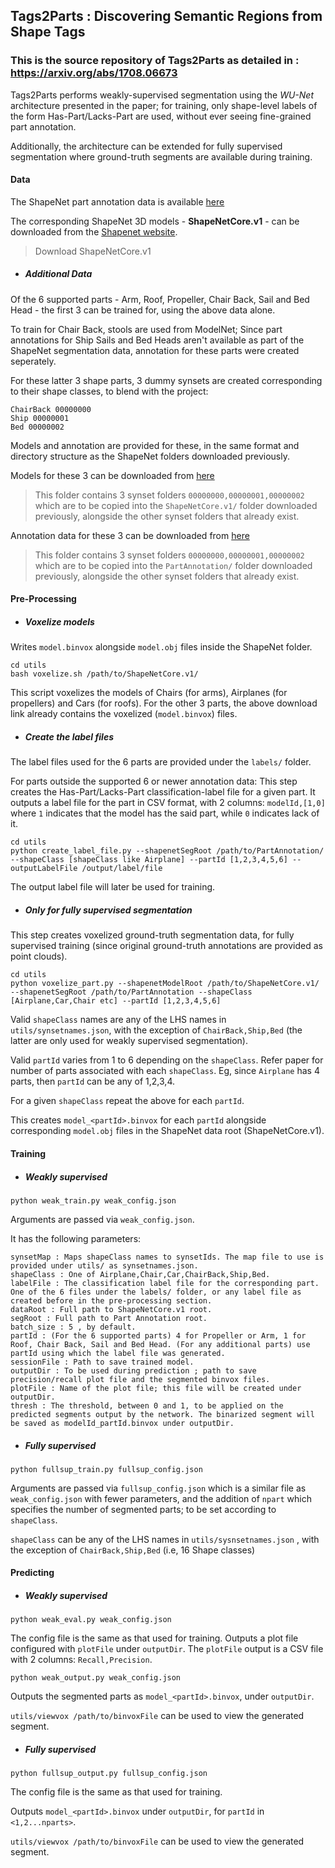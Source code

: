 ## Tags2Parts : Discovering Semantic Regions from Shape Tags
### This is the source repository of Tags2Parts as detailed in : https://arxiv.org/abs/1708.06673

Tags2Parts performs weakly-supervised segmentation using the *WU-Net* architecture presented in the paper; for training, only shape-level labels of the form Has-Part/Lacks-Part are used, without ever seeing fine-grained part annotation.

Additionally, the architecture can be extended for fully supervised segmentation where ground-truth segments are available during training.

#### Data
The ShapeNet part annotation data is available [here](https://shapenet.cs.stanford.edu/ericyi/shapenetcore_partanno_v0.zip)

The corresponding ShapeNet 3D models - **ShapeNetCore.v1** - can be downloaded from the [Shapenet website](https://www.shapenet.org/). 
>Download ShapeNetCore.v1

- ##### Additional Data
Of the 6 supported parts - Arm, Roof, Propeller, Chair Back, Sail and Bed Head - the first 3 can be trained for, using the above data alone.

To train for Chair Back, stools are used from ModelNet; Since part annotations for Ship Sails and Bed Heads aren't available as part of the ShapeNet segmentation data, annotation for these parts were created seperately. 

For these latter 3 shape parts,  3 dummy synsets are created corresponding to their shape classes, to blend with the project:

```
ChairBack 00000000
Ship 00000001
Bed 00000002
```

Models and annotation are provided for these, in the same format and directory structure as the ShapeNet folders downloaded previously.

Models for these 3 can be downloaded from [here](https://www.dropbox.com/sh/7bngjkv3ygo932g/AABrGisqFmqEY8qLfbhPiWm1a?dl=0)
>This folder contains 3 synset folders `00000000,00000001,00000002` which are to be copied into the `ShapeNetCore.v1/` folder downloaded previously, alongside the other synset folders that already exist.

Annotation data for these 3 can be downloaded from [here](https://www.dropbox.com/sh/oew0t0ndbfkxcxw/AABCFN8z6I9wAbszZy3v3hhDa?dl=0)
>This folder contains 3 synset folders `00000000,00000001,00000002` which are to be copied into the `PartAnnotation/` folder downloaded previously, alongside the other synset folders that already exist.

#### Pre-Processing
- ##### Voxelize models
Writes `model.binvox` alongside `model.obj` files inside the ShapeNet folder.

```
cd utils
bash voxelize.sh /path/to/ShapeNetCore.v1/
```

This script voxelizes the models of Chairs (for arms), Airplanes (for propellers) and Cars (for roofs). For the other 3 parts, the above download link already contains the voxelized (`model.binvox`) files.

- ##### Create the label files
The label files used for the 6 parts are provided under the `labels/` folder. 

For parts outside the supported 6 or newer annotation data:
This step creates the Has-Part/Lacks-Part classification-label file for a given part. It outputs a label file for the part in CSV format, with 2 columns: `modelId,[1,0]` where `1` indicates that the model has the said part, while `0` indicates lack of it.

```
cd utils
python create_label_file.py --shapenetSegRoot /path/to/PartAnnotation/ --shapeClass [shapeClass like Airplane] --partId [1,2,3,4,5,6] --outputLabelFile /output/label/file
```

The output label file will later be used for training.

- ##### Only for fully supervised segmentation
This step creates voxelized ground-truth segmentation data, for fully supervised training (since original ground-truth annotations are provided as point clouds).

```
cd utils
python voxelize_part.py --shapenetModelRoot /path/to/ShapeNetCore.v1/ --shapenetSegRoot /path/to/PartAnnotation --shapeClass [Airplane,Car,Chair etc] --partId [1,2,3,4,5,6]
```

Valid `shapeClass` names are any of the LHS names in `utils/synsetnames.json`, with the exception of `ChairBack,Ship,Bed` (the latter are only used for weakly supervised segmentation).

Valid `partId` varies from 1 to 6 depending on the `shapeClass`. Refer paper for number of parts associated with each `shapeClass`. Eg, since `Airplane` has 4 parts, then `partId` can be any of 1,2,3,4. 

For a given `shapeClass` repeat the above for each `partId`. 

This creates `model_<partId>.binvox` for each `partId` alongside corresponding `model.obj` files in the ShapeNet data root (ShapeNetCore.v1).

#### Training
- ##### Weakly supervised

`python weak_train.py weak_config.json`

Arguments are passed via `weak_config.json`.

It has the following parameters:

```
synsetMap : Maps shapeClass names to synsetIds. The map file to use is provided under utils/ as synsetnames.json.
shapeClass : One of Airplane,Chair,Car,ChairBack,Ship,Bed.
labelFile : The classification label file for the corresponding part. One of the 6 files under the labels/ folder, or any label file as created before in the pre-processing section.
dataRoot : Full path to ShapeNetCore.v1 root.
segRoot : Full path to Part Annotation root.
batch_size : 5 , by default.
partId : (For the 6 supported parts) 4 for Propeller or Arm, 1 for Roof, Chair Back, Sail and Bed Head. (For any additional parts) use partId using which the label file was generated.
sessionFile : Path to save trained model.
outputDir : To be used during prediction ; path to save precision/recall plot file and the segmented binvox files.
plotFile : Name of the plot file; this file will be created under outputDir.
thresh : The threshold, between 0 and 1, to be applied on the predicted segments output by the network. The binarized segment will be saved as modelId_partId.binvox under outputDir.
```

- ##### Fully supervised

`python fullsup_train.py fullsup_config.json`

Arguments are passed via `fullsup_config.json` which is a similar file as `weak_config.json` with fewer parameters, and the addition of `npart` which specifies the number of segmented parts; to be set according to `shapeClass`. 

`shapeClass` can be any of the LHS names in `utils/sysnsetnames.json` , with the exception of `ChairBack,Ship,Bed` (i.e, 16 Shape classes)

#### Predicting
- ##### Weakly supervised

`python weak_eval.py weak_config.json`

The config file is the same as that used for training. Outputs a plot file configured with `plotFile` under `outputDir`. The `plotFile` output is a CSV file with 2 columns: `Recall,Precision`.

`python weak_output.py weak_config.json`

Outputs the segmented parts as `model_<partId>.binvox`, under `outputDir`. 

`utils/viewvox /path/to/binvoxFile` can be used to view the generated segment.

- ##### Fully supervised

`python fullsup_output.py fullsup_config.json`

The config file is the same as that used for training. 

Outputs `model_<partId>.binvox` under `outputDir`, for `partId` in `<1,2...nparts>`.

`utils/viewvox /path/to/binvoxFile` can be used to view the generated segment.
